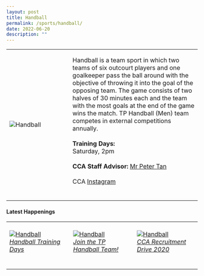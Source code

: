 ```yaml
---
layout: post
title: Handball
permalink: /sports/handball/
date: 2022-06-20
description: ""
---
```


<table>
    <tr>
        <td style="width:33%"><image src="/images/CCA_handball.jpg" style="display:block;margin-left:auto;margin-right:auto;" alt="Handball"></image></td>
        <td>
            <p>
                Handball is a team sport in which two teams of six outcourt players and one goalkeeper pass the ball around with the objective of throwing it into the goal of the opposing team. The game consists of two halves of 30 minutes each and the team with the most goals at the end of the game wins the match. TP Handball (Men) team competes in external competitions annually.<br>
                <br>
                <b>Training Days:</b><br>
                Saturday, 2pm<br>
                <br>
                <b>CCA Staff Advisor:</b> <a href="mailto:Peter_TAN@TP.EDU.SG">Mr Peter Tan</a><br>
                <br>
                CCA <a href="https://www.instagram.com/tphandball/">Instagram</a><br>
                <br>
            </p>
        </td>
    </tr>
</table>

#### Latest Happenings

<table>
    <tr>
        <td style="width:33%"><br>
            <a href="https://www.instagram.com/p/COKRXgPnn2E/">
                <image src="/images/Sports/HANDBALL_Handball Training Days.png" style="display:block;margin-left:auto;margin-right:auto;" alt="Handball">
                <h6 style="margin-top:0%">Handball Training Days</h6>
                </image>
            </a>
        </td>
        <td style="width:33%"><br>
            <a href="https://www.instagram.com/p/B_uhDNTHeh2/">
                <image src="/images/Sports/HANDBALL_Join the TP Handball Team.png" style="display:block;margin-left:auto;margin-right:auto;" alt="Handball">
                <h6 style="margin-top:0%">Join the TP Handball Team!</h6>
                </image>
            </a>
        </td>
        <td style="width:33%"><br>
            <a href="https://www.instagram.com/p/B_Sr3T8nddV/">
                <image src="/images/Sports/HANDBALL_CCA Recruitment Drive 2020.png" style="display:block;margin-left:auto;margin-right:auto;" alt="Handball">
                <h6 style="margin-top:0%">CCA Recruitment Drive 2020</h6>
                </image>
            </a>
        </td>
    </tr>
</table>